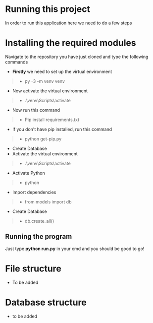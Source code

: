 # Running this project

In order to run this application here we need to do a few steps

# Installing the required modules

Navigate to the repository you have just cloned and type the following commands


- **Firstly** we need to set up the virtual environment 
>- py -3 -m venv venv
- Now activate the virtual environment 
>- .\venv\Scripts\activate
- Now run this command 
>- Pip install requirements.txt 
- If you don't have pip installed, run this command
>- python get-pip.py
- Create Database
- Activate the virtual environment
>- .\venv\Scripts\activate
- Activate Python
>- python
- Import dependencies
>- from models import db
- Create Database
>- db.create_all()

## Running the program

Just type **python run.py** in your cmd and you should be good to go!


# File structure

- To be added
# Database structure

- to be added
